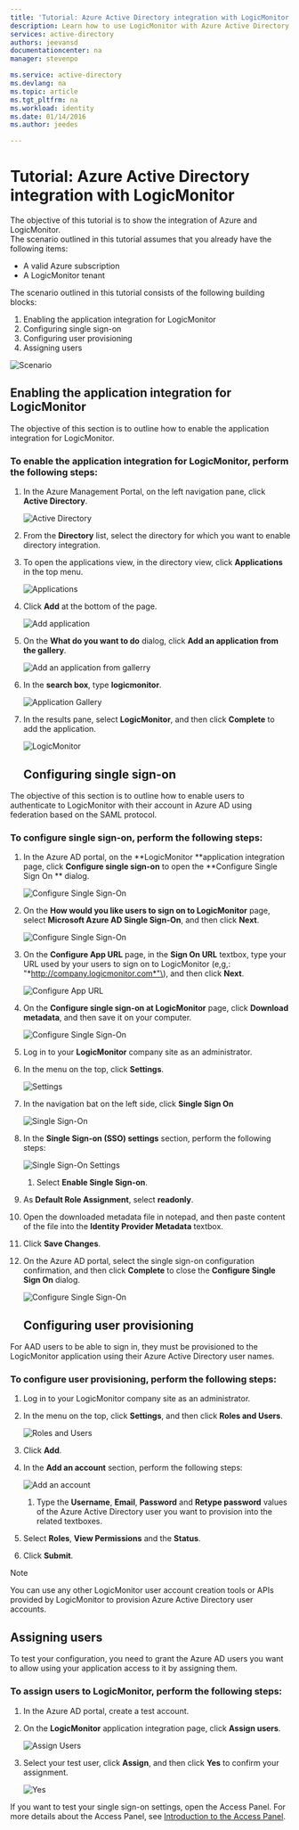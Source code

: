 ```yaml
---
title: 'Tutorial: Azure Active Directory integration with LogicMonitor | Microsoft Azure'
description: Learn how to use LogicMonitor with Azure Active Directory to enable single sign-on, automated provisioning, and more!
services: active-directory
authors: jeevansd
documentationcenter: na
manager: stevenpo

ms.service: active-directory
ms.devlang: na
ms.topic: article
ms.tgt_pltfrm: na
ms.workload: identity
ms.date: 01/14/2016
ms.author: jeedes

---
```

# Tutorial: Azure Active Directory integration with LogicMonitor
The objective of this tutorial is to show the integration of Azure and LogicMonitor.  
The scenario outlined in this tutorial assumes that you already have the following items:

* A valid Azure subscription
* A LogicMonitor tenant

The scenario outlined in this tutorial consists of the following building blocks:

1. Enabling the application integration for LogicMonitor
2. Configuring single sign-on
3. Configuring user provisioning
4. Assigning users

![Scenario](./media/active-directory-saas-logicmonitor-tutorial/IC790045.png "Scenario")

## Enabling the application integration for LogicMonitor
The objective of this section is to outline how to enable the application integration for LogicMonitor.

### To enable the application integration for LogicMonitor, perform the following steps:
1. In the Azure Management Portal, on the left navigation pane, click **Active Directory**.

   ![Active Directory](./media/active-directory-saas-logicmonitor-tutorial/IC700993.png "Active Directory")

2. From the **Directory** list, select the directory for which you want to enable directory integration.

3. To open the applications view, in the directory view, click **Applications** in the top menu.

   ![Applications](./media/active-directory-saas-logicmonitor-tutorial/IC700994.png "Applications")

4. Click **Add** at the bottom of the page.

   ![Add application](./media/active-directory-saas-logicmonitor-tutorial/IC749321.png "Add application")

5. On the **What do you want to do** dialog, click **Add an application from the gallery**.

   ![Add an application from gallerry](./media/active-directory-saas-logicmonitor-tutorial/IC749322.png "Add an application from gallerry")

6. In the **search box**, type **logicmonitor**.

   ![Application Gallery](./media/active-directory-saas-logicmonitor-tutorial/IC790046.png "Application Gallery")

7. In the results pane, select **LogicMonitor**, and then click **Complete** to add the application.

   ![LogicMonitor](./media/active-directory-saas-logicmonitor-tutorial/IC790047.png "LogicMonitor")

   ## Configuring single sign-on

The objective of this section is to outline how to enable users to authenticate to LogicMonitor with their account in Azure AD using federation based on the SAML protocol.

### To configure single sign-on, perform the following steps:
1. In the Azure AD portal, on the **LogicMonitor **application integration page, click **Configure single sign-on** to open the **Configure Single Sign On ** dialog.

   ![Configure Single Sign-On](./media/active-directory-saas-logicmonitor-tutorial/IC790048.png "Configure Single Sign-On")

2. On the **How would you like users to sign on to LogicMonitor** page, select **Microsoft Azure AD Single Sign-On**, and then click **Next**.

   ![Configure Single Sign-On](./media/active-directory-saas-logicmonitor-tutorial/IC790049.png "Configure Single Sign-On")

3. On the **Configure App URL** page, in the **Sign On URL** textbox, type your URL used by your users to sign on to LogicMonitor \(e,g,: "*http://company.logicmonitor.com*"\), and then click **Next**.

   ![Configure App URL](./media/active-directory-saas-logicmonitor-tutorial/IC790050.png "Configure App URL")

4. On the **Configure single sign-on at LogicMonitor** page, click **Download metadata**, and then save it on your computer.

   ![Configure Single Sign-On](./media/active-directory-saas-logicmonitor-tutorial/IC790051.png "Configure Single Sign-On")

5. Log in to your **LogicMonitor** company site as an administrator.

6. In the menu on the top, click **Settings**.

   ![Settings](./media/active-directory-saas-logicmonitor-tutorial/IC790052.png "Settings")

7. In the navigation bat on the left side, click **Single Sign On**

   ![Single Sign-On](./media/active-directory-saas-logicmonitor-tutorial/IC790053.png "Single Sign-On")

8. In the **Single Sign-on (SSO) settings** section, perform the following steps:

   ![Single Sign-On Settings](./media/active-directory-saas-logicmonitor-tutorial/IC790054.png "Single Sign-On Settings")

   1. Select **Enable Single Sign-on**.
2. As **Default Role Assignment**, select **readonly**.
3. Open the downloaded metadata file in notepad, and then paste content of the file into the **Identity Provider Metadata** textbox.
4. Click **Save Changes**.

9. On the Azure AD portal, select the single sign-on configuration confirmation, and then click **Complete** to close the **Configure Single Sign On** dialog.

   ![Configure Single Sign-On](./media/active-directory-saas-logicmonitor-tutorial/IC790055.png "Configure Single Sign-On")

   ## Configuring user provisioning

For AAD users to be able to sign in, they must be provisioned to the LogicMonitor application using their Azure Active Directory user names.

### To configure user provisioning, perform the following steps:
1. Log in to your LogicMonitor company site as an administrator.

2. In the menu on the top, click **Settings**, and then click **Roles and Users**.

   ![Roles and Users](./media/active-directory-saas-logicmonitor-tutorial/IC790056.png "Roles and Users")

3. Click **Add**.

4. In the **Add an account** section, perform the following steps:

   ![Add an account](./media/active-directory-saas-logicmonitor-tutorial/IC790057.png "Add an account")

   1. Type the **Username**, **Email**, **Password** and **Retype password** values of the Azure Active Directory user you want to provision into the related textboxes.
2. Select **Roles**, **View Permissions** and the **Status**.
3. Click **Submit**.


> [!NOTE]
> You can use any other LogicMonitor user account creation tools or APIs provided by LogicMonitor to provision Azure Active Directory user accounts.
> 
> 
## Assigning users
To test your configuration, you need to grant the Azure AD users you want to allow using your application access to it by assigning them.

### To assign users to LogicMonitor, perform the following steps:
1. In the Azure AD portal, create a test account.

2. On the **LogicMonitor** application integration page, click **Assign users**.

   ![Assign Users](./media/active-directory-saas-logicmonitor-tutorial/IC790058.png "Assign Users")

3. Select your test user, click **Assign**, and then click **Yes** to confirm your assignment.

   ![Yes](./media/active-directory-saas-logicmonitor-tutorial/IC767830.png "Yes")


If you want to test your single sign-on settings, open the Access Panel. For more details about the Access Panel, see [Introduction to the Access Panel](active-directory-saas-access-panel-introduction.md).

